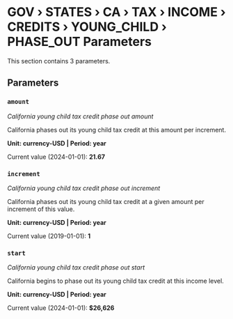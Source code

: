# GOV › STATES › CA › TAX › INCOME › CREDITS › YOUNG_CHILD › PHASE_OUT Parameters

This section contains 3 parameters.

## Parameters

### `amount`
*California young child tax credit phase out amount*

California phases out its young child tax credit at this amount per increment.

**Unit: currency-USD | Period: year**

Current value (2024-01-01): **21.67**


### `increment`
*California young child tax credit phase out increment*

California phases out its young child tax credit at a given amount per increment of this value.

**Unit: currency-USD | Period: year**

Current value (2019-01-01): **1**


### `start`
*California young child tax credit phase out start*

California begins to phase out its young child tax credit at this income level.

**Unit: currency-USD | Period: year**

Current value (2024-01-01): **$26,626**

